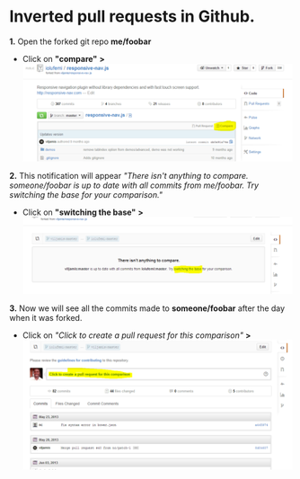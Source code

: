 # Inverted pull requests in Github.

__1.__ Open the forked git repo __me/foobar__
- Click on __"compare"__ **>**
![First image](/Assets/pc_1a.png?raw=true "Page Screenshot")

**2.** This notification will appear *"There isn't anything to compare. someone/foobar is up to date with all commits from me/foobar. Try switching the base for your comparison."*
- Click on __"switching the base"__ **>**
![Second image](/Assets/pc_2a.png?raw=true "Page Screenshot")

**3.** Now we will see all the commits made to **someone/foobar** after the day when it was forked.
- Click on *"Click to create a pull request for this comparison"* **>**
![Third image](/Assets/pc_3a.png?raw=true "Page Screenshot")
